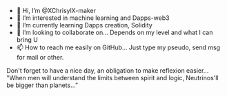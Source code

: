 - 👋 Hi, I’m @XChrisylX-maker
- 👀 I’m interested in machine learning and Dapps-web3
- 🌱 I’m currently learning Dapps creation, Solidity
- 💞️ I’m looking to collaborate on... Depends on my level and what I can bring U
- 📫 How to reach me easily on GitHub... Just type my pseudo, send msg for mail or other.

<!---
XChrisylX-maker/XChrisylX-maker is a ✨ special ✨ repository because its `README.md` (this file) appears on your GitHub profile.
You can click the Preview link to take a look at your changes.
--->
Don't forget to have a nice day, an obligation to make reflexion easier...
"When men will understand the limits between spirit and logic, Neutrinos'll be bigger than planets..."
